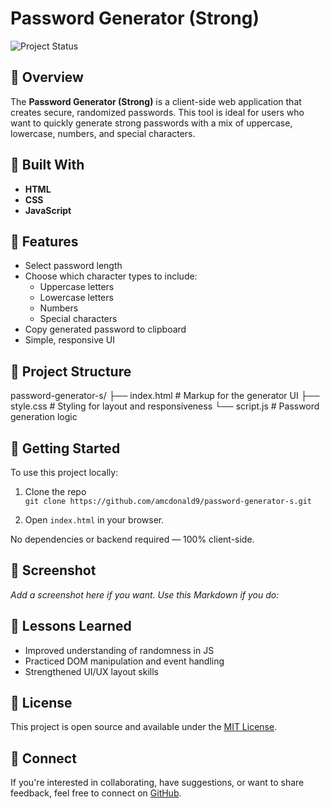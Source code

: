 # Password Generator (Strong)

![Project Status](https://img.shields.io/badge/status-completed-brightgreen)

## 🔐 Overview

The **Password Generator (Strong)** is a client-side web application that creates secure, randomized passwords. This tool is ideal for users who want to quickly generate strong passwords with a mix of uppercase, lowercase, numbers, and special characters.

## 🧰 Built With

- **HTML**
- **CSS**
- **JavaScript**

## 🎯 Features

- Select password length
- Choose which character types to include:
  - Uppercase letters
  - Lowercase letters
  - Numbers
  - Special characters
- Copy generated password to clipboard
- Simple, responsive UI

## 📂 Project Structure
password-generator-s/
├── index.html # Markup for the generator UI
├── style.css # Styling for layout and responsiveness
└── script.js # Password generation logic


## 🚀 Getting Started

To use this project locally:

1. Clone the repo  
   `git clone https://github.com/amcdonald9/password-generator-s.git`

2. Open `index.html` in your browser.

No dependencies or backend required — 100% client-side.

## 📸 Screenshot

_Add a screenshot here if you want. Use this Markdown if you do:_


## 🧠 Lessons Learned

- Improved understanding of randomness in JS
- Practiced DOM manipulation and event handling
- Strengthened UI/UX layout skills

## 📜 License

This project is open source and available under the [MIT License](LICENSE).

## 🤝 Connect

If you're interested in collaborating, have suggestions, or want to share feedback, feel free to connect on [GitHub](https://github.com/amcdonald9).
